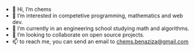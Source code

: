 - 👋 Hi, I’m chems
- 👀 I’m interested in competetive programming, mathematics and web dev. 
- 🌱 I’m currently in an engineering school studying math and algorithms.
- 💞️ I’m looking to collaborate on open source projects.
- 📫 to reach me, you can send an email to chems.benaziza@gmail.com

<!---
chemousesi/chemousesi is a ✨ special ✨ repository because its `README.md` (this file) appears on your GitHub profile.
You can click the Preview link to take a look at your changes.
--->
